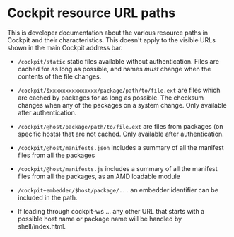 
Cockpit resource URL paths
==========================

This is developer documentation about the various resource paths in Cockpit
and their characteristics. This doesn't apply to the visible URLs shown
in the main Cockpit address bar.

 * ```/cockpit/static``` static files available without authentication. Files
   are cached for as long as possible, and names *must* change when the
   contents of the file changes.

 * ```/cockpit/$xxxxxxxxxxxxxxx/package/path/to/file.ext``` are files which
   are cached by packages for as long as possible. The checksum changes when
   any of the packages on a system change. Only available after authentication.

 * ```/cockpit/@host/package/path/to/file.ext``` are files from packages (on
   specific hosts) that are not cached. Only available after authentication.

 * ```/cockpit/@host/manifests.json``` includes a summary of all the manifest
   files from all the packages

 * ```/cockpit/@host/manifests.js``` includes a summary of all the manifest
   files from all the packages, as an AMD loadable module

 * ```/cockpit+embedder/$host/package/...``` an embedder identifier can be
   included in the path.

 * If loading through cockpit-ws ... any other URL that starts with
   a possible host name or package name will be handled by shell/index.html.
